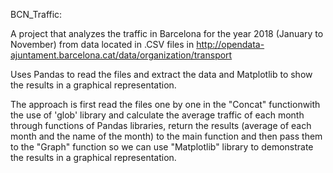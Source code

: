 

BCN_Traffic:

A project that analyzes the traffic in Barcelona for the year 2018 (January to November) from data located in .CSV files in http://opendata-ajuntament.barcelona.cat/data/organization/transport

Uses Pandas to read the files and extract the data and Matplotlib to show the results in a graphical representation.

The approach is first read the files one by one in the "Concat" functionwith the use of 'glob' library and calculate the average traffic of each month through functions of Pandas libraries, return the results (average of each month and the name of the month) to the main function and then pass them to the "Graph" function so we can use "Matplotlib" library to demonstrate the results in a graphical representation.
